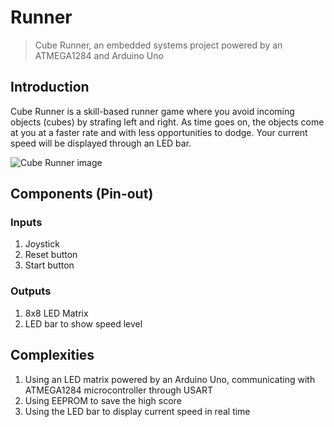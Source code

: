 # Runner
> Cube Runner, an embedded systems project powered by an ATMEGA1284 and Arduino Uno

## Introduction

Cube Runner is a skill-based runner game where you avoid incoming objects (cubes) by strafing left and right. As time goes on, the objects come at you at a faster rate and with less opportunities to dodge. Your current speed will be displayed through an LED bar.

![Cube Runner image](https://zmyaro.com/games/icr/icr.png)

## Components (Pin-out)

### Inputs

1. Joystick
2. Reset button
3. Start button

### Outputs

1. 8x8 LED Matrix
2. LED bar to show speed level

## Complexities

1. Using an LED matrix powered by an Arduino Uno, communicating with ATMEGA1284 microcontroller through USART
2. Using EEPROM to save the high score
3. Using the LED bar to display current speed in real time
